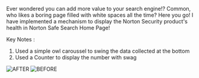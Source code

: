 Ever wondered you can add more value to your search engine!?
Common, who likes a boring page filled with white spaces all the time?
Here you go! 
I have implemented a mechanism to display the Norton Security product's health in Norton Safe Search Home Page!

Key Notes :

1. Used a simple owl caroussel to swing the data collected at the bottom
2. Used a Counter to display the number with swag

![AFTER](https://cloud.githubusercontent.com/assets/17672212/19978511/3ec2b29a-a21d-11e6-9aa2-b33206ba1741.JPG)
![BEFORE](https://cloud.githubusercontent.com/assets/17672212/19978518/42c3ffd4-a21d-11e6-9930-ec5e04e7d7fc.JPG)
